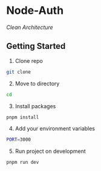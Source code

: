 # Node-Auth

_Clean Architecture_

## Getting Started

1. Clone repo

```bash
git clone
```

2. Move to directory

```bash
cd
```

3. Install packages

```bash
pnpm install
```

4. Add your environment variables

```bash
PORT=3000
```

5. Run project on development

```bash
pnpm run dev
```

